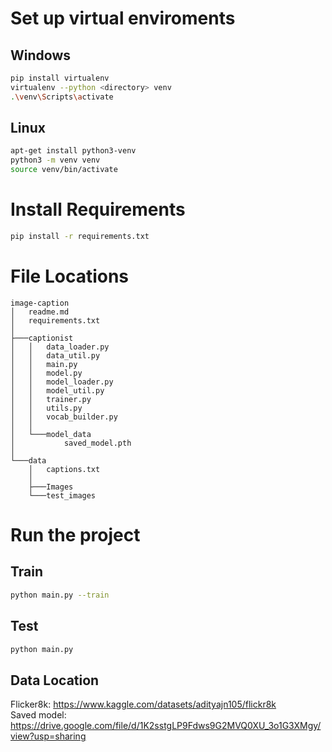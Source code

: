 # Set up virtual enviroments
## Windows
```bash
pip install virtualenv
virtualenv --python <directory> venv
.\venv\Scripts\activate
```
## Linux
```bash
apt-get install python3-venv
python3 -m venv venv
source venv/bin/activate
```
# Install Requirements
```bash
pip install -r requirements.txt
```

# File Locations
```
image-caption
│   readme.md
│   requirements.txt
│
├───captionist
│   │   data_loader.py
│   │   data_util.py
│   │   main.py
│   │   model.py
│   │   model_loader.py
│   │   model_util.py
│   │   trainer.py
│   │   utils.py
│   │   vocab_builder.py
│   │
│   └───model_data
│           saved_model.pth
│
└───data
    │   captions.txt
    │
    ├───Images
    └───test_images
```

# Run the project
## Train
```bash
python main.py --train 
```

## Test
```bash
python main.py
```

## Data Location
Flicker8k: https://www.kaggle.com/datasets/adityajn105/flickr8k <br />
Saved model: https://drive.google.com/file/d/1K2sstgLP9Fdws9G2MVQ0XU_3o1G3XMgy/view?usp=sharing